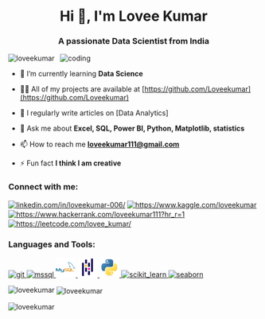 <h1 align="center">Hi 👋, I'm Lovee Kumar</h1>
<h3 align="center">A passionate Data Scientist from India</h3>


<img align = "right" alt = "coding" width = "400" src = "https://stemettes.org/zine/wp-content/uploads/sites/3/2021/12/ai-gif.gif">
<p align="left"> <img src="https://komarev.com/ghpvc/?username=loveekumar&label=Profile%20views&color=0e75b6&style=flat" alt="loveekumar" /> </p>

- 🌱 I’m currently learning **Data Science**

- 👨‍💻 All of my projects are available at [https://github.com/Loveekumar](https://github.com/Loveekumar)

- 📝 I regularly write articles on [Data Analytics]

- 💬 Ask me about **Excel, SQL, Power BI, Python, Matplotlib, statistics**

- 📫 How to reach me **loveekumar111@gmail.com**

- ⚡ Fun fact **I think I am creative**

<h3 align="left">Connect with me:</h3>
<p align="left">
<a href="https://linkedin.com/in/linkedin.com/in/loveekumar-006/" target="blank"><img align="center" src="https://raw.githubusercontent.com/rahuldkjain/github-profile-readme-generator/master/src/images/icons/Social/linked-in-alt.svg" alt="linkedin.com/in/loveekumar-006/" height="30" width="40" /></a>
<a href="https://kaggle.com/https://www.kaggle.com/loveekumar" target="blank"><img align="center" src="https://raw.githubusercontent.com/rahuldkjain/github-profile-readme-generator/master/src/images/icons/Social/kaggle.svg" alt="https://www.kaggle.com/loveekumar" height="30" width="40" /></a>
<a href="https://www.hackerrank.com/https://www.hackerrank.com/loveekumar111?hr_r=1" target="blank"><img align="center" src="https://raw.githubusercontent.com/rahuldkjain/github-profile-readme-generator/master/src/images/icons/Social/hackerrank.svg" alt="https://www.hackerrank.com/loveekumar111?hr_r=1" height="30" width="40" /></a>
<a href="https://www.leetcode.com/https://leetcode.com/lovee_kumar/" target="blank"><img align="center" src="https://raw.githubusercontent.com/rahuldkjain/github-profile-readme-generator/master/src/images/icons/Social/leet-code.svg" alt="https://leetcode.com/lovee_kumar/" height="30" width="40" /></a>
</p>

<h3 align="left">Languages and Tools:</h3>
<p align="left"> <a href="https://git-scm.com/" target="_blank" rel="noreferrer"> <img src="https://www.vectorlogo.zone/logos/git-scm/git-scm-icon.svg" alt="git" width="40" height="40"/> </a> <a href="https://www.microsoft.com/en-us/sql-server" target="_blank" rel="noreferrer"> <img src="https://www.svgrepo.com/show/303229/microsoft-sql-server-logo.svg" alt="mssql" width="40" height="40"/> </a> <a href="https://www.mysql.com/" target="_blank" rel="noreferrer"> <img src="https://raw.githubusercontent.com/devicons/devicon/master/icons/mysql/mysql-original-wordmark.svg" alt="mysql" width="40" height="40"/> </a> <a href="https://pandas.pydata.org/" target="_blank" rel="noreferrer"> <img src="https://raw.githubusercontent.com/devicons/devicon/2ae2a900d2f041da66e950e4d48052658d850630/icons/pandas/pandas-original.svg" alt="pandas" width="40" height="40"/> </a> <a href="https://www.python.org" target="_blank" rel="noreferrer"> <img src="https://raw.githubusercontent.com/devicons/devicon/master/icons/python/python-original.svg" alt="python" width="40" height="40"/> </a> <a href="https://scikit-learn.org/" target="_blank" rel="noreferrer"> <img src="https://upload.wikimedia.org/wikipedia/commons/0/05/Scikit_learn_logo_small.svg" alt="scikit_learn" width="40" height="40"/> </a> <a href="https://seaborn.pydata.org/" target="_blank" rel="noreferrer"> <img src="https://seaborn.pydata.org/_images/logo-mark-lightbg.svg" alt="seaborn" width="40" height="40"/> </a> </p>

<p><img align="left" src="https://github-readme-stats.vercel.app/api/top-langs?username=loveekumar&show_icons=true&locale=en&layout=compact" alt="loveekumar" /></p>

<p>&nbsp;<img align="center" src="https://github-readme-stats.vercel.app/api?username=loveekumar&show_icons=true&locale=en" alt="loveekumar" /></p>

<p><img align="center" src="https://github-readme-streak-stats.herokuapp.com/?user=loveekumar&" alt="loveekumar" /></p>

